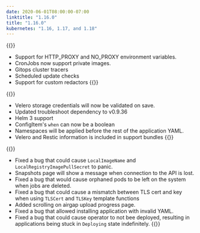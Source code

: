 ```yaml
---
date: 2020-06-01T08:00:00-07:00
linktitle: "1.16.0"
title: "1.16.0"
kubernetes: "1.16, 1.17, and 1.18"
---
```


{{<features>}}
* Support for HTTP_PROXY and NO_PROXY environment variables.
* CronJobs now support private images.
* Gitops cluster tracers
* Scheduled update checks
* Support for custom redactors
{{</features>}}

{{<changes>}}
* Velero storage credentials will now be validated on save.
* Updated troubleshoot dependency to v0.9.36
* Helm 3 support
* ConfigItem's `when` can now be a boolean
* Namespaces will be applied before the rest of the application YAML.
* Velero and Restic information is included in support bundles
{{</changes>}}

{{<fixes>}}
* Fixed a bug that could cause `LocalImageName` and `LocalRegistryImagePullSecret` to panic.
* Snapshots page will show a message when connection to the API is lost.
* Fixed a bug that would cause orphaned pods to be left on the system when jobs are deleted.
* Fixed a bug that could cause a mismatch between TLS cert and key when using `TLSCert` and `TLSKey` template functions
* Added scrolling on airgap upload progress page.
* Fixed a bug that allowed installing application with invalid YAML.
* Fixed a bug that could cause operator to not bee deployed, resulting in applications being stuck in `Deploying` state indefinitely.
{{</fixes>}}
